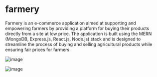 # farmery
Farmery is an e-commerce application aimed at supporting and empowering farmers by providing a platform for buying their products directly from a site at low price. The application is built using the MERN (MongoDB, Express.js, React.js, Node.js) stack and is designed to streamline the process of buying and selling agricultural products while ensuring fair prices for farmers.


![image](https://github.com/jainapoorva40/farmery/assets/80565044/bcc2e71f-3de6-44e9-b595-a36c484a11c6)



![image](https://github.com/jainapoorva40/farmery/assets/80565044/5e8801ea-103b-4723-81e1-b24b12f48ea2)




